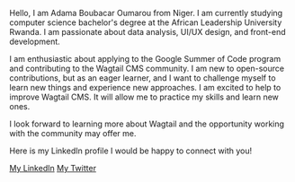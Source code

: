 Hello, I am Adama Boubacar Oumarou from Niger. I am currently studying computer science bachelor's degree at the African Leadership University Rwanda. I am passionate about data analysis, UI/UX design, and front-end development.

I am enthusiastic about applying to the Google Summer of Code program and contributing to the Wagtail CMS community. I am new to open-source contributions, but as an eager learner, and I want to challenge myself to learn new things and experience new approaches. I am excited to help to improve Wagtail CMS. It will allow me to practice my skills and learn new ones.

I look forward to learning more about Wagtail and the opportunity working with the community may offer me.

Here is my LinkedIn profile I would be happy to connect with you!

[My LinkedIn](https://www.linkedin.com/in/adama-b-584b30100/)
[My Twitter ](https://twitter.com/adama_boubacar)

